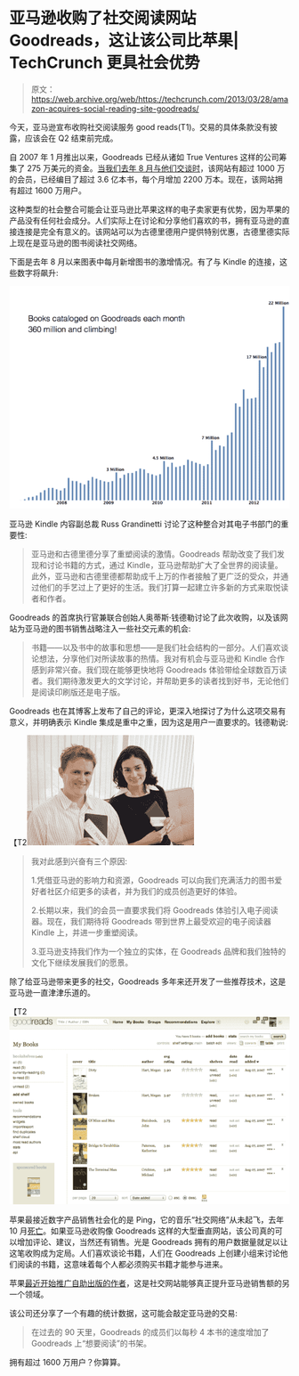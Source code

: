 # 亚马逊收购了社交阅读网站 Goodreads，这让该公司比苹果| TechCrunch 更具社会优势

> 原文：<https://web.archive.org/web/https://techcrunch.com/2013/03/28/amazon-acquires-social-reading-site-goodreads/>

今天，亚马逊宣布收购社交阅读服务 good reads(T1)。交易的具体条款没有披露，应该会在 Q2 结束前完成。

自 2007 年 1 月推出以来，Goodreads 已经从诸如 True Ventures 这样的公司筹集了 275 万美元的资金。[当我们去年 8 月与他们交谈时](https://web.archive.org/web/20230404225712/https://techcrunch.com/2012/08/13/goodreads-10-million-members/)，该网站有超过 1000 万的会员，已经编目了超过 3.6 亿本书，每个月增加 2200 万本。现在，该网站拥有超过 1600 万用户。

这种类型的社会整合可能会让亚马逊比苹果这样的电子卖家更有优势，因为苹果的产品没有任何社会成分。人们实际上在讨论和分享他们喜欢的书，拥有亚马逊的直接连接是完全有意义的。该网站可以为古德里德用户提供特别优惠，古德里德实际上现在是亚马逊的图书阅读社交网络。

下面是去年 8 月以来图表中每月新增图书的激增情况。有了与 Kindle 的连接，这些数字将飙升:

[![books-added-by-month](img/5043d022038939c3a1728b6ca782c04f.png)](https://web.archive.org/web/20230404225712/https://techcrunch.com/wp-content/uploads/2013/03/books-added-by-month.png)

亚马逊 Kindle 内容副总裁 Russ Grandinetti 讨论了这种整合对其电子书部门的重要性:

> 亚马逊和古德里德分享了重塑阅读的激情。Goodreads 帮助改变了我们发现和讨论书籍的方式，通过 Kindle，亚马逊帮助扩大了全世界的阅读量。此外，亚马逊和古德里德都帮助成千上万的作者接触了更广泛的受众，并通过他们的手艺过上了更好的生活。我们打算一起建立许多新的方式来取悦读者和作者。

Goodreads 的首席执行官兼联合创始人奥蒂斯·钱德勒讨论了此次收购，以及该网站为亚马逊的图书销售战略注入一些社交元素的机会:

> 书籍——以及书中的故事和思想——是我们社会结构的一部分。人们喜欢谈论想法，分享他们对所读故事的热情。我对有机会与亚马逊和 Kindle 合作感到非常兴奋。我们现在能够更快地将 Goodreads 体验带给全球数百万读者。我们期待激发更大的文学讨论，并帮助更多的读者找到好书，无论他们是阅读印刷版还是电子版。

Goodreads 也在其博客上发布了自己的评论，更深入地探讨了为什么这项交易有意义，并明确表示 Kindle 集成是重中之重，因为这是用户一直要求的。钱德勒说:

【T2![1364500205-1364500205_goodreads_misc](img/df536c656e182125d6b2a9cf2073e06f.png)

> 我对此感到兴奋有三个原因:
> 
> 1.凭借亚马逊的影响力和资源，Goodreads 可以向我们充满活力的图书爱好者社区介绍更多的读者，并为我们的成员创造更好的体验。
> 
> 2.长期以来，我们的会员一直要求我们将 Goodreads 体验引入电子阅读器。现在，我们期待将 Goodreads 带到世界上最受欢迎的电子阅读器 Kindle 上，并进一步重塑阅读。
> 
> 3.亚马逊支持我们作为一个独立的实体，在 Goodreads 品牌和我们独特的文化下继续发展我们的愿景。

除了给亚马逊带来更多的社交，Goodreads 多年来还开发了一些推荐技术，这是亚马逊一直津津乐道的。

【T2![Screenshot_3_28_13_2_08_PM](img/6cbafa4b83f9dbb39eeaf5c95dd67f40.png)

苹果最接近数字产品销售社会化的是 Ping，它的音乐“社交网络”从未起飞，去年 10 月[死亡](https://web.archive.org/web/20230404225712/https://techcrunch.com/2012/10/01/so-long-to-apples-music-social-network-ping-we-hardly-knew-ye/)。如果亚马逊收购像 Goodreads 这样的大型垂直网站，该公司真的可以增加评论、建议，当然还有销售。光是 Goodreads 拥有的用户数据量就足以让这笔收购成为定局。人们喜欢谈论书籍，人们在 Goodreads 上创建小组来讨论他们阅读的书籍，这意味着每个人都必须购买书籍才能参与进来。

苹果[最近开始推广自助出版的作者](https://web.archive.org/web/20230404225712/https://techcrunch.com/2013/02/05/apple-highlights-self-published-authors-frames-ibooks-as-a-viable-kindle-direct-publishing-alternative/)，这是社交网站能够真正提升亚马逊销售额的另一个领域。

该公司还分享了一个有趣的统计数据，这可能会敲定亚马逊的交易:

> 在过去的 90 天里，Goodreads 的成员们以每秒 4 本书的速度增加了 Goodreads 上“想要阅读”的书架。

拥有超过 1600 万用户？你算算。
